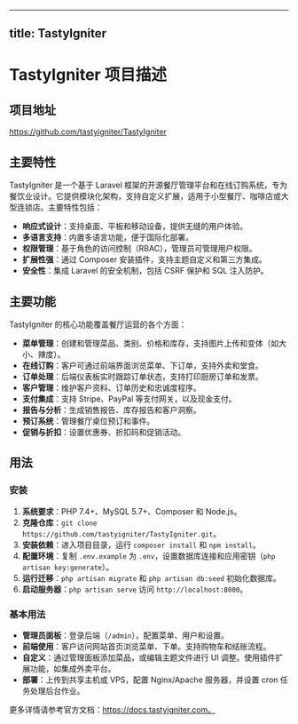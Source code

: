 
---
title: TastyIgniter
---

# TastyIgniter 项目描述

## 项目地址
https://github.com/tastyigniter/TastyIgniter

## 主要特性
TastyIgniter 是一个基于 Laravel 框架的开源餐厅管理平台和在线订购系统，专为餐饮业设计。它提供模块化架构，支持自定义扩展，适用于小型餐厅、咖啡店或大型连锁店。主要特性包括：
- **响应式设计**：支持桌面、平板和移动设备，提供无缝的用户体验。
- **多语言支持**：内置多语言功能，便于国际化部署。
- **权限管理**：基于角色的访问控制（RBAC），管理员可管理用户权限。
- **扩展性强**：通过 Composer 安装插件，支持主题自定义和第三方集成。
- **安全性**：集成 Laravel 的安全机制，包括 CSRF 保护和 SQL 注入防护。

## 主要功能
TastyIgniter 的核心功能覆盖餐厅运营的各个方面：
- **菜单管理**：创建和管理菜品、类别、价格和库存，支持图片上传和变体（如大小、辣度）。
- **在线订购**：客户可通过前端界面浏览菜单、下订单，支持外卖和堂食。
- **订单处理**：后端仪表板实时跟踪订单状态，支持打印厨房订单和发票。
- **客户管理**：维护客户资料、订单历史和忠诚度程序。
- **支付集成**：支持 Stripe、PayPal 等支付网关，以及现金支付。
- **报告与分析**：生成销售报告、库存报告和客户洞察。
- **预订系统**：管理餐厅桌位预订和事件。
- **促销与折扣**：设置优惠券、折扣码和促销活动。

## 用法
### 安装
1. **系统要求**：PHP 7.4+、MySQL 5.7+、Composer 和 Node.js。
2. **克隆仓库**：`git clone https://github.com/tastyigniter/TastyIgniter.git`。
3. **安装依赖**：进入项目目录，运行 `composer install` 和 `npm install`。
4. **配置环境**：复制 `.env.example` 为 `.env`，设置数据库连接和应用密钥（`php artisan key:generate`）。
5. **运行迁移**：`php artisan migrate` 和 `php artisan db:seed` 初始化数据库。
6. **启动服务器**：`php artisan serve` 访问 `http://localhost:8000`。

### 基本用法
- **管理员面板**：登录后端（`/admin`），配置菜单、用户和设置。
- **前端使用**：客户访问网站首页浏览菜单、下单。支持购物车和结账流程。
- **自定义**：通过管理面板添加菜品，或编辑主题文件进行 UI 调整。使用插件扩展功能，如集成外卖平台。
- **部署**：上传到共享主机或 VPS，配置 Nginx/Apache 服务器，并设置 cron 任务处理后台作业。

更多详情请参考官方文档：https://docs.tastyigniter.com。